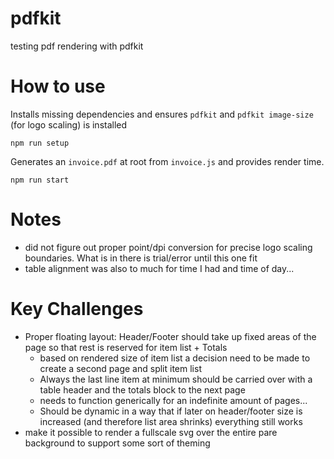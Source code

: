 # pdfkit
testing pdf rendering with pdfkit

# How to use

Installs missing dependencies and ensures `pdfkit` and `pdfkit image-size` (for logo scaling) is installed
```
npm run setup
```
Generates an `invoice.pdf` at root from `invoice.js` and provides render time.
```
npm run start
```
# Notes
* did not figure out proper point/dpi conversion for precise logo scaling boundaries. What is in there is trial/error until this one fit
* table alignment was also to much for time I had and time of day...

# Key Challenges
* Proper floating layout: Header/Footer should take up fixed areas of the page so that rest is reserved for item list + Totals
  * based on rendered size of item list a decision need to be made to create a second page and split item list
  * Always the last line item at minimum should be carried over with a table header and the totals block to the next page
  * needs to function generically for an indefinite amount of pages...
  * Should be dynamic in a way that if later on header/footer size is increased (and therefore list area shrinks) everything still works
* make it possible to render a fullscale svg over the entire pare background to support some sort of theming

